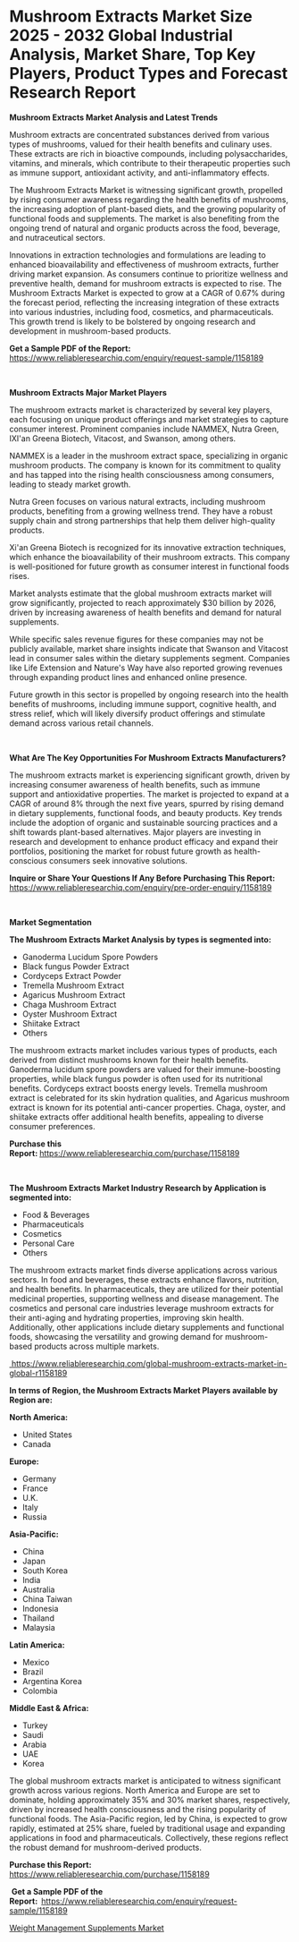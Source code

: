 <p><h1>Mushroom Extracts Market Size 2025 - 2032 Global Industrial Analysis, Market Share, Top Key Players, Product Types and Forecast Research Report</h1></p><p><strong>Mushroom Extracts Market Analysis and Latest Trends</strong></p>
<p><p>Mushroom extracts are concentrated substances derived from various types of mushrooms, valued for their health benefits and culinary uses. These extracts are rich in bioactive compounds, including polysaccharides, vitamins, and minerals, which contribute to their therapeutic properties such as immune support, antioxidant activity, and anti-inflammatory effects. </p><p>The Mushroom Extracts Market is witnessing significant growth, propelled by rising consumer awareness regarding the health benefits of mushrooms, the increasing adoption of plant-based diets, and the growing popularity of functional foods and supplements. The market is also benefiting from the ongoing trend of natural and organic products across the food, beverage, and nutraceutical sectors. </p><p>Innovations in extraction technologies and formulations are leading to enhanced bioavailability and effectiveness of mushroom extracts, further driving market expansion. As consumers continue to prioritize wellness and preventive health, demand for mushroom extracts is expected to rise. The Mushroom Extracts Market is expected to grow at a CAGR of 0.67% during the forecast period, reflecting the increasing integration of these extracts into various industries, including food, cosmetics, and pharmaceuticals. This growth trend is likely to be bolstered by ongoing research and development in mushroom-based products.</p></p>
<p><strong>Get a Sample PDF of the Report:&nbsp;</strong> <a href="https://www.reliableresearchiq.com/enquiry/request-sample/1158189?utm_campaign=2442&utm_medium=2&utm_source=Github&utm_content=ia&utm_term=14022025&utm_id=mushroom-extracts">https://www.reliableresearchiq.com/enquiry/request-sample/1158189</a></p>
<p>&nbsp;</p>
<p><strong>Mushroom Extracts Major Market Players</strong></p>
<p><p>The mushroom extracts market is characterized by several key players, each focusing on unique product offerings and market strategies to capture consumer interest. Prominent companies include NAMMEX, Nutra Green, IXI'an Greena Biotech, Vitacost, and Swanson, among others.</p><p>NAMMEX is a leader in the mushroom extract space, specializing in organic mushroom products. The company is known for its commitment to quality and has tapped into the rising health consciousness among consumers, leading to steady market growth. </p><p>Nutra Green focuses on various natural extracts, including mushroom products, benefiting from a growing wellness trend. They have a robust supply chain and strong partnerships that help them deliver high-quality products.</p><p>Xi'an Greena Biotech is recognized for its innovative extraction techniques, which enhance the bioavailability of their mushroom extracts. This company is well-positioned for future growth as consumer interest in functional foods rises.</p><p>Market analysts estimate that the global mushroom extracts market will grow significantly, projected to reach approximately $30 billion by 2026, driven by increasing awareness of health benefits and demand for natural supplements.</p><p>While specific sales revenue figures for these companies may not be publicly available, market share insights indicate that Swanson and Vitacost lead in consumer sales within the dietary supplements segment. Companies like Life Extension and Nature's Way have also reported growing revenues through expanding product lines and enhanced online presence.</p><p>Future growth in this sector is propelled by ongoing research into the health benefits of mushrooms, including immune support, cognitive health, and stress relief, which will likely diversify product offerings and stimulate demand across various retail channels.</p></p>
<p>&nbsp;</p>
<p><strong>What Are The Key Opportunities For Mushroom Extracts Manufacturers?</strong></p>
<p><p>The mushroom extracts market is experiencing significant growth, driven by increasing consumer awareness of health benefits, such as immune support and antioxidative properties. The market is projected to expand at a CAGR of around 8% through the next five years, spurred by rising demand in dietary supplements, functional foods, and beauty products. Key trends include the adoption of organic and sustainable sourcing practices and a shift towards plant-based alternatives. Major players are investing in research and development to enhance product efficacy and expand their portfolios, positioning the market for robust future growth as health-conscious consumers seek innovative solutions.</p></p>
<p><strong>Inquire or Share Your Questions If Any Before Purchasing This Report:</strong> <a href="https://www.reliableresearchiq.com/enquiry/pre-order-enquiry/1158189?utm_campaign=2442&utm_medium=2&utm_source=Github&utm_content=ia&utm_term=14022025&utm_id=mushroom-extracts">https://www.reliableresearchiq.com/enquiry/pre-order-enquiry/1158189</a></p>
<p>&nbsp;</p>
<p><strong>Market Segmentation</strong></p>
<p><strong>The Mushroom Extracts Market Analysis by types is segmented into:</strong></p>
<p><ul><li>Ganoderma Lucidum Spore Powders</li><li>Black fungus Powder Extract</li><li>Cordyceps Extract Powder</li><li>Tremella Mushroom Extract</li><li>Agaricus Mushroom Extract</li><li>Chaga Mushroom Extract</li><li>Oyster Mushroom Extract</li><li>Shiitake Extract</li><li>Others</li></ul></p>
<p><p>The mushroom extracts market includes various types of products, each derived from distinct mushrooms known for their health benefits. Ganoderma lucidum spore powders are valued for their immune-boosting properties, while black fungus powder is often used for its nutritional benefits. Cordyceps extract boosts energy levels. Tremella mushroom extract is celebrated for its skin hydration qualities, and Agaricus mushroom extract is known for its potential anti-cancer properties. Chaga, oyster, and shiitake extracts offer additional health benefits, appealing to diverse consumer preferences.</p></p>
<p><strong>Purchase this Report:&nbsp;</strong><a href="https://www.reliableresearchiq.com/purchase/1158189?utm_campaign=2442&utm_medium=2&utm_source=Github&utm_content=ia&utm_term=14022025&utm_id=mushroom-extracts">https://www.reliableresearchiq.com/purchase/1158189</a></p>
<p>&nbsp;</p>
<p><strong>The Mushroom Extracts Market Industry Research by Application is segmented into:</strong></p>
<p><ul><li>Food & Beverages</li><li>Pharmaceuticals</li><li>Cosmetics</li><li>Personal Care</li><li>Others</li></ul></p>
<p><p>The mushroom extracts market finds diverse applications across various sectors. In food and beverages, these extracts enhance flavors, nutrition, and health benefits. In pharmaceuticals, they are utilized for their potential medicinal properties, supporting wellness and disease management. The cosmetics and personal care industries leverage mushroom extracts for their anti-aging and hydrating properties, improving skin health. Additionally, other applications include dietary supplements and functional foods, showcasing the versatility and growing demand for mushroom-based products across multiple markets.</p></p>
<p><a href="https://www.reliableresearchiq.com/global-mushroom-extracts-market-in-global-r1158189?utm_campaign=2442&utm_medium=2&utm_source=Github&utm_content=ia&utm_term=14022025&utm_id=mushroom-extracts">&nbsp;https://www.reliableresearchiq.com/global-mushroom-extracts-market-in-global-r1158189</a></p>
<p><strong>In terms of Region, the Mushroom Extracts Market Players available by Region are:</strong></p>
<p>
    <p> <strong> North America: </strong>
        <ul>
            <li>United States</li>
            <li>Canada</li>
        </ul>
        </p> 
    <p> <strong> Europe: </strong>
        <ul>
            <li>Germany</li>
            <li>France</li>
            <li>U.K.</li>
            <li>Italy</li>
            <li>Russia</li>
        </ul>
        </p> 
    <p> <strong> Asia-Pacific: </strong>
        <ul>
            <li>China</li>
            <li>Japan</li>
            <li>South Korea</li>
            <li>India</li>
            <li>Australia</li>
            <li>China Taiwan</li>
            <li>Indonesia</li>
            <li>Thailand</li>
            <li>Malaysia</li>
        </ul>
        </p> 
    <p> <strong> Latin America: </strong>
        <ul>
            <li>Mexico</li>
            <li>Brazil</li>
            <li>Argentina Korea</li>
            <li>Colombia</li>
        </ul>
        </p> 
    <p> <strong> Middle East & Africa: </strong>
        <ul>
            <li>Turkey</li>
            <li>Saudi</li>
            <li>Arabia</li>
            <li>UAE</li>
            <li>Korea</li>
        </ul>
    </p>
    </p>
<p><p>The global mushroom extracts market is anticipated to witness significant growth across various regions. North America and Europe are set to dominate, holding approximately 35% and 30% market shares, respectively, driven by increased health consciousness and the rising popularity of functional foods. The Asia-Pacific region, led by China, is expected to grow rapidly, estimated at 25% share, fueled by traditional usage and expanding applications in food and pharmaceuticals. Collectively, these regions reflect the robust demand for mushroom-derived products.</p></p>
<p><strong>Purchase this Report: </strong><a href="https://www.reliableresearchiq.com/purchase/1158189?utm_campaign=2442&utm_medium=2&utm_source=Github&utm_content=ia&utm_term=14022025&utm_id=mushroom-extracts">https://www.reliableresearchiq.com/purchase/1158189</a></p>
<p>&nbsp;<strong>Get a Sample PDF of the Report:&nbsp;&nbsp;</strong><a href="https://www.reliableresearchiq.com/enquiry/request-sample/1158189?utm_campaign=2442&utm_medium=2&utm_source=Github&utm_content=ia&utm_term=14022025&utm_id=mushroom-extracts">https://www.reliableresearchiq.com/enquiry/request-sample/1158189</a></p>
<p><strong></strong></p>
<p><p><a href="https://github.com/chaturberville8181/Market-Research-Report-List-1/blob/main/weight-management-supplements-market.md?utm_campaign=2442&utm_medium=2&utm_source=Github&utm_content=ia&utm_term=14022025&utm_id=mushroom-extracts">Weight Management Supplements Market</a></p></p>